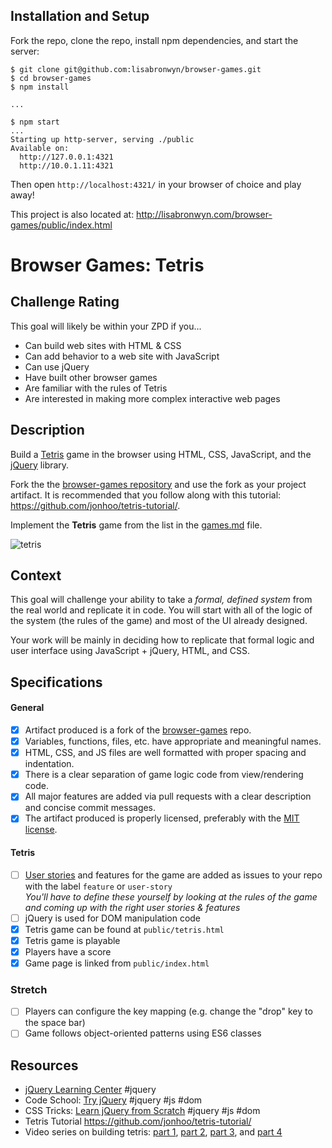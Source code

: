 ## Installation and Setup

Fork the repo, clone the repo, install npm dependencies, and start the server:

```shell-session
$ git clone git@github.com:lisabronwyn/browser-games.git
$ cd browser-games
$ npm install

...

$ npm start
...
Starting up http-server, serving ./public
Available on:
  http://127.0.0.1:4321
  http://10.0.1.11:4321
```

Then open `http://localhost:4321/` in your browser of choice and play away!

This project is also located at: http://lisabronwyn.com/browser-games/public/index.html

# Browser Games: Tetris

## Challenge Rating

This goal will likely be within your ZPD if you...

- Can build web sites with HTML & CSS
- Can add behavior to a web site with JavaScript
- Can use jQuery
- Have built other browser games
- Are familiar with the rules of Tetris
- Are interested in making more complex interactive web pages

## Description

Build a [Tetris](https://en.wikipedia.org/wiki/Tetris) game in the browser using HTML, CSS, JavaScript, and the [jQuery][jquery] library.

Fork the the [browser-games repository][browser-games] and use the fork as your project artifact. It is recommended that you follow along with this tutorial: https://github.com/jonhoo/tetris-tutorial/.

Implement the **Tetris** game from the list in the [games.md][games-list] file.

![tetris](https://cloud.githubusercontent.com/assets/709100/25557948/482ba5be-2cd1-11e7-8a3f-1cbc07138dbe.gif)

## Context

This goal will challenge your ability to take a _formal, defined system_ from the real world and replicate it in code. You will start with all of the logic of the system (the rules of the game) and most of the UI already designed.

Your work will be mainly in deciding how to replicate that formal logic and user interface using JavaScript + jQuery, HTML, and CSS.

## Specifications

#### General

- [x] Artifact produced is a fork of the [browser-games][browser-games] repo.
- [x] Variables, functions, files, etc. have appropriate and meaningful names.
- [x] HTML, CSS, and JS files are well formatted with proper spacing and indentation.
- [x] There is a clear separation of game logic code from view/rendering code.
- [x] All major features are added via pull requests with a clear description and concise commit messages.
- [x] The artifact produced is properly licensed, preferably with the [MIT license][mit-license].

#### Tetris

- [ ] [User stories](http://searchsoftwarequality.techtarget.com/definition/user-story) and features for the game are added as issues to your repo with the label `feature` or `user-story`
  <br>_You'll have to define these yourself by looking at the rules of the game and coming up with the right user stories & features_
- [ ] jQuery is used for DOM manipulation code
- [x] Tetris game can be found at `public/tetris.html`
- [x] Tetris game is playable
- [x] Players have a score
- [x] Game page is linked from `public/index.html`

### Stretch

- [ ] Players can configure the key mapping (e.g. change the "drop" key to the space bar)
- [ ] Game follows object-oriented patterns using ES6 classes

## Resources

- [jQuery Learning Center](https://learn.jquery.com/) #jquery
- Code School: [Try jQuery](https://www.codeschool.com/courses/try-jquery) #jquery #js #dom
- CSS Tricks: [Learn jQuery from Scratch](https://css-tricks.com/lodge/learn-jquery/) #jquery #js #dom
- Tetris Tutorial https://github.com/jonhoo/tetris-tutorial/
- Video series on building tetris: [part 1](https://www.youtube.com/watch?v=Z3wvP27eW98), [part 2](https://www.youtube.com/watch?v=JRcjqwktccc), [part 3](https://www.youtube.com/watch?v=pSPx2JXSRfM), and [part 4](https://www.youtube.com/watch?v=TZrRS14G8Ns)


[browser-games]: https://github.com/GuildCrafts/browser-games
[games-list]: https://github.com/GuildCrafts/browser-games/blob/master/games.md
[mit-license]: https://opensource.org/licenses/MIT

[jquery]: https://jquery.com/
